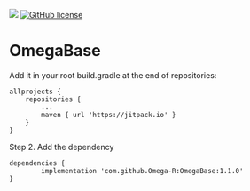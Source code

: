 [![](https://jitpack.io/v/Omega-R/OmegaBase.svg)](https://jitpack.io/#Omega-R/OmegaBase)
[![GitHub license](https://img.shields.io/github/license/mashape/apistatus.svg)](https://opensource.org/licenses/MIT)
# OmegaBase


Add it in your root build.gradle at the end of repositories:

	allprojects {
		repositories {
			...
			maven { url 'https://jitpack.io' }
		}
	}
Step 2. Add the dependency

	dependencies {
	        implementation 'com.github.Omega-R:OmegaBase:1.1.0'
	}
